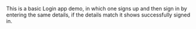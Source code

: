 This is a basic Login app demo,
in which one signs up and then sign in by entering the same details, 
if the details match it shows successfully signed in.

